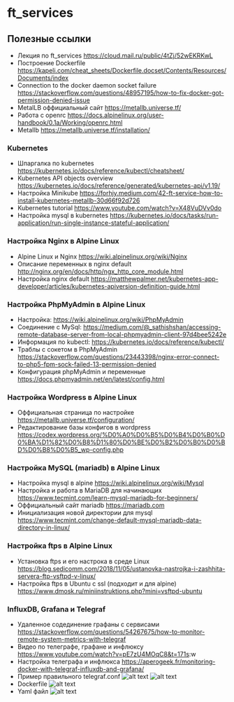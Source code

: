 # ft_services
## Полезные ссылки

+ Лекция по ft_services
<https://cloud.mail.ru/public/4tZj/52wEKRKwL>
+ Построение Dockerfile
<https://kapeli.com/cheat_sheets/Dockerfile.docset/Contents/Resources/Documents/index>
+ Connection to the docker daemon socket failure
<https://stackoverflow.com/questions/48957195/how-to-fix-docker-got-permission-denied-issue>
+ MetalLB оффициальный сайт
<https://metallb.universe.tf/>
+ Работа с openrc
<https://docs.alpinelinux.org/user-handbook/0.1a/Working/openrc.html>
+ Metallb
<https://metallb.universe.tf/installation/>

### Kubernetes
+ Шпаргалка по kubernetes
<https://kubernetes.io/docs/reference/kubectl/cheatsheet/>
+ Kubernetes API objects overview
<https://kubernetes.io/docs/reference/generated/kubernetes-api/v1.19/>
+ Настройка Minikube
<https://forhjy.medium.com/42-ft-service-how-to-install-kubernetes-metallb-30d66f92d726>
+ Kubernetes tutorial
<https://www.youtube.com/watch?v=X48VuDVv0do>
+ Настройка mysql в kubernetes
<https://kubernetes.io/docs/tasks/run-application/run-single-instance-stateful-application/>

### Настройка Nginx в Alpine Linux
+ Alpine Linux и Nginx
<https://wiki.alpinelinux.org/wiki/Nginx>
+ Описание переменных в nginx default
<http://nginx.org/en/docs/http/ngx_http_core_module.html>
+ Настройка nginx default
<https://matthewpalmer.net/kubernetes-app-developer/articles/kubernetes-apiversion-definition-guide.html>

### Настройка PhpMyAdmin в Alpine Linux
+ Настройка:
<https://wiki.alpinelinux.org/wiki/PhpMyAdmin>
+ Соединение с MySql: 
<https://medium.com/@_sathishshan/accessing-remote-database-server-from-local-phpmyadmin-client-97d4bee5242e>
+ Информация по kubectl:
<https://kubernetes.io/docs/reference/kubectl/>
+ Траблы с сокетом в PhpMyAdmin
<https://stackoverflow.com/questions/23443398/nginx-error-connect-to-php5-fpm-sock-failed-13-permission-denied>
+ Конфигурация phpMyAdmin и переменные
<https://docs.phpmyadmin.net/en/latest/config.html>

### Настройка Wordpress в Alpine Linux
+ Оффициальная страница по настройке
<https://metallb.universe.tf/configuration/>
+ Редактирование базы конфигов в wordpress
<https://codex.wordpress.org/%D0%A0%D0%B5%D0%B4%D0%B0%D0%BA%D1%82%D0%B8%D1%80%D0%BE%D0%B2%D0%B0%D0%BD%D0%B8%D0%B5_wp-config.php>

### Настройка MySQL (mariadb) в Alpine Linux
+ Настройка mysql в alpine
<https://wiki.alpinelinux.org/wiki/Mysql>
+ Настройка и работа в MariaDB для начинающих
<https://www.tecmint.com/learn-mysql-mariadb-for-beginners/>
+ Оффициальный сайт mariadb
<https://mariadb.com>
+ Инициализация новой директории для mysql
<https://www.tecmint.com/change-default-mysql-mariadb-data-directory-in-linux/>

### Настройка ftps в Alpine Linux
+ Установка ftps и его настрока в среде Linux
<https://blog.sedicomm.com/2018/11/05/ustanovka-nastrojka-i-zashhita-servera-ftp-vsftpd-v-linux/>
+ Настройка ftps в Ubuntu с ssl (подходит и для alpine)
<https://www.dmosk.ru/miniinstruktions.php?mini=vsftpd-ubuntu>

### InfluxDB, Grafana и Telegraf 
+ Удаленное содединение графаны с сервисами
<https://stackoverflow.com/questions/54267675/how-to-monitor-remote-system-metrics-with-telegraf>
+ Видео по телеграфе, графане и инфлюксу
<https://www.youtube.com/watch?v=pE7zU4MOqC8&t=171s>:w
+ Настройка телеграфа и инфлюкса
<https://aperogeek.fr/monitoring-docker-with-telegraf-influxdb-and-grafana/>
+ Пример правильного telegraf.conf
![alt text](https://github.com/WildBoarGonnaGo/42_wealdboar/tree/master/ft_services/influxdb/influxdb-telegraf-grafana.jpg)
![alt text](https://github.com/WildBoarGonnaGo/42_wealdboar/tree/master/ft_services/influxdb/influxdb-telegraf-grafan_0.jpg)
+ Dockerfile
![alt text](https://github.com/WildBoarGonnaGo/42_wealdboar/tree/master/ft_services/influxdb/influxdb-telegraf-grafan_1.jpg)
+ Yaml файл
![alt text](https://github.com/WildBoarGonnaGo/42_wealdboar/tree/master/ft_services/influxdb/influxdb-telegraf-grafan_2.jpg)

